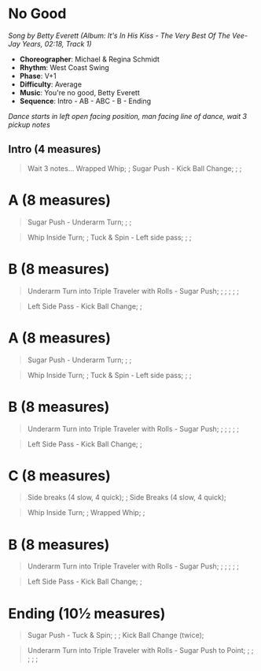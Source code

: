 # No Good
*Song by Betty Everett (Album: It's In His Kiss - The Very Best Of The Vee-Jay Years, 02:18, Track 1)*

* **Choreographer**: Michael & Regina Schmidt
* **Rhythm**: West Coast Swing
* **Phase**: V+1
* **Difficulty**: Average
* **Music**: You're no good, Betty Everett
* **Sequence**: Intro - AB - ABC - B - Ending

*Dance starts in left open facing position, man facing line of dance, wait 3 pickup notes*

## Intro (4 measures)

> Wait 3 notes... Wrapped Whip; ; Sugar Push - Kick Ball Change; ; ;

# A (8 measures)

> Sugar Push - Underarm Turn; ; ;

> Whip Inside Turn; ; Tuck & Spin - Left side pass; ; ;

# B (8 measures)

> Underarm Turn into Triple Traveler with Rolls - Sugar Push; ; ; ; ; ;

> Left Side Pass - Kick Ball Change; ;

# A (8 measures)

> Sugar Push - Underarm Turn; ; ;

> Whip Inside Turn; ; Tuck & Spin - Left side pass; ; ;

# B (8 measures)

> Underarm Turn into Triple Traveler with Rolls - Sugar Push; ; ; ; ; ;

> Left Side Pass - Kick Ball Change; ;

# C (8 measures)

> Side breaks (4 slow, 4 quick); ; Side Breaks (4 slow, 4 quick);

> Whip Inside Turn; ; Wrapped Whip; ;

# B (8 measures)

> Underarm Turn into Triple Traveler with Rolls - Sugar Push; ; ; ; ; ;

> Left Side Pass - Kick Ball Change; ;

# Ending (10&half; measures)

> Sugar Push - Tuck & Spin; ; ; Kick Ball Change (twice);

> Underarm Turn into Triple Traveler with Rolls - Sugar Push to Point; ; ; ; ; ;
